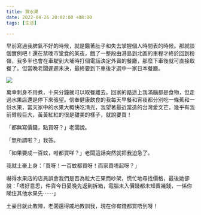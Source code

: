 ```yaml
---
title: 買水果
date: 2022-04-26 20:02:00 +08:00
tags: [生活]

---
```


  
  
早前寫過我脾氣不好的時候，就是餓著肚子和失去掌握個人時間表的時候。那就談個實例吧！還在禁晚市堂食的某夜，餓了一整段由港島到北區的車程才終於回到粉嶺，我多半也會在車駛到大埔時打個電話決定外賣的餐廳，那麼下車後就可直接取餐了。但當晚老闆遲遲未決，最終要到下車後才選中一家日本餐廳。

  
[![](https://blogger.googleusercontent.com/img/b/R29vZ2xl/AVvXsEhKCzIVLPcVZjHhXlA3eX5zMNJ5ocGUNFGFpeUsmDyhecTxP3Q-oMbdmdx3jdhfpdYjQvsNXJDuUVOxDNekWpDM0GejBXqt9mSQMRcDcqHF8rtL7aeM9N335wFRqEXKpguj4Gmr_976jI2zGUKFfN8blO53z3wyq2JGT55Ng9RCc8ucvqAZPA5OgcfC/s320/DSC06015.jpg)](https://blogger.googleusercontent.com/img/b/R29vZ2xl/AVvXsEhKCzIVLPcVZjHhXlA3eX5zMNJ5ocGUNFGFpeUsmDyhecTxP3Q-oMbdmdx3jdhfpdYjQvsNXJDuUVOxDNekWpDM0GejBXqt9mSQMRcDcqHF8rtL7aeM9N335wFRqEXKpguj4Gmr%5F976jI2zGUKFfN8blO53z3wyq2JGT55Ng9RCc8ucvqAZPA5OgcfC/s3924/DSC06015.jpg)

  
萬幸刺身不用煮，十來分鐘就可以取餐離去。回家的路途上我滿腦都是食物，但走過水果店還是停下來張望。信奉健康飲食的我每天早餐和宵夜都分別吃一條蕉和一份水果，當天家中的水果大概快吃清光，我望著最近當造的台灣愛文芒，幾乎有我前臂般巨大，黃黃紅紅的很是甜美的樣子，就說要買！

  
「都無寫價錢，點買呀？」老闆說。

「無所謂啦？」我答。

「如果要成一百蚊，咁都買咩？」老闆這話突然就把我迫急了。

我就土豪上身：「買呀！一百蚊都買呀！而家買唔起呀？」

  
嚇得水果店的店員誤會我們是否為粒大芒果而吵架，慌忙地尋找價格，最後她卻說：「唔好意思，件貨今日晏晚先返到拆箱，電腦未入價錢都未知賣幾錢，一係你睇住其他水果先⋯⋯」

  
土豪日就此敗陣，老闆還得戚地教訓我，現在你有錢都買唔到呀！
  
  
